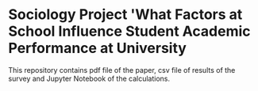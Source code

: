 # Sociology Project 'What Factors at School Influence Student Academic Performance at University

This repository contains pdf file of the paper, csv file of results of the survey and Jupyter Notebook of the calculations.

